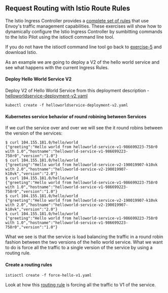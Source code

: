 ## Request Routing with Istio Route Rules

The Istio Ingress Controller provides a [complete set of rules](https://istio.io/docs/concepts/traffic-management/rules-configuration.html) that use Envoy's traffic management capabilities. These exercises will show how to dynamically configure the Istio Ingress Controller by sumbitting commands to the Istio Pilot using the istioctl command line tool.

If you do not have the istioctl command line tool go back to [exercise-5](../exercise-5/#download-istio) and download Istio.

As an example we are going to deploy a V2 of the hello world service and see what happens with the current Ingress Rules.

#### Deploy Hello World Service V2

Deploy V2 of Hello World Service from this deployment description - [helloworldservice-deployment-v2.yaml](helloworldservice-deployment-v2.yaml)

`kubectl create -f helloworldservice-deployment-v2.yaml`

#### Kubernetes service behavior of round robining between Services

If we curl the service over and over we will see the it round robins between the version of the services:

```
$ curl 104.155.181.0/hello/world
{"greeting":"Hello world from helloworld-service-v1-986699223-758r0 with 1.0","hostname":"helloworld-service-v1-986699223-758r0","version":"1.0"}
$ curl 104.155.181.0/hello/world
{"greeting":"Hello world from helloworld-service-v2-190019907-k10vk with 2.0","hostname":"helloworld-service-v2-190019907-k10vk","version":"2.0"}
$ curl 104.155.181.0/hello/world
{"greeting":"Hello world from helloworld-service-v1-986699223-758r0 with 1.0","hostname":"helloworld-service-v1-986699223-758r0","version":"1.0"}
$ curl 104.155.181.0/hello/world
{"greeting":"Hello world from helloworld-service-v2-190019907-k10vk with 2.0","hostname":"helloworld-service-v2-190019907-k10vk","version":"2.0"}
$ curl 104.155.181.0/hello/world
{"greeting":"Hello world from helloworld-service-v1-986699223-758r0 with 1.0","hostname":"helloworld-service-v1-986699223-758r0","version":"1.0"}
```

What we see is that the service is load balancing the traffic in a round robin fashion between the two versions of the hello world service.  What we want to do is force all the traffic to a single version of the service by using a routing rule.

#### Create a routing rules

`istioctl create -f force-hello-v1.yaml`

Look at how this [routing rule](force-hello-v1.yaml) is forcing all the traffic to V1 of the service.
